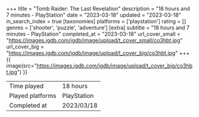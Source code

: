 +++
title = "Tomb Raider: The Last Revelation"
description = "18 hours and 7 minutes - PlayStation"
date = "2023-03-18"
updated = "2023-03-18"
in_search_index = true
[taxonomies]
platforms = ['playstation']
rating = []
genres = ['shooter', 'puzzle', 'adventure']
[extra]
subtitle = "18 hours and 7 minutes - PlayStation"
completed_at = "2023-03-18"
url_cover_small = "https://images.igdb.com/igdb/image/upload/t_cover_small/co3hbt.jpg"
url_cover_big = "https://images.igdb.com/igdb/image/upload/t_cover_big/co3hbt.jpg"
+++
{{ image(src="https://images.igdb.com/igdb/image/upload/t_cover_big/co3hbt.jpg") }}

|              |            |
| ------------ | ---------- |
| Time played  | 18 hours |
| Played platforms    | PlayStation |
| Completed at | 2023/03/18 |


